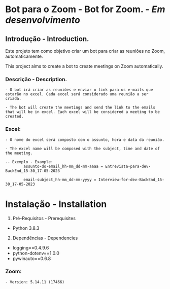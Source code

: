 # Bot para o Zoom - Bot for Zoom.  -  *Em desenvolvimento*

## Introdução -  Introduction.

Este projeto tem como objetivo criar um bot para criar as reuniões no Zoom, automaticamente.

This project aims to create a bot to create meetings on Zoom automatically.

### Descrição - Description.
    - O bot irá criar as reuniões e enviar o link para os e-mails que estarão no excel. Cada excel será considerado uma reunião a ser criada.

    - The bot will create the meetings and send the link to the emails that will be in excel. Each excel will be considered a meeting to be created.

### Excel:
    - O nome do excel será composto com o assunto, hora e data da reunião.

    - The excel name will be composed with the subject, time and date of the meeting.

    -- Exemplo - Example: 
            assunto-do-email_hh-mm_dd-mm-aaaa = Entrevista-para-dev-BackEnd_15-30_17-05-2023

            email-subject_hh-mm_dd-mm-yyyy = Interview-for-dev-BackEnd_15-30_17-05-2023


# Instalação - Installation

1.	Pré-Requisitos - Prerequisites

- Python 3.8.3

2.	Dependências - Dependencies

- logging==0.4.9.6
- python-dotenv==1.0.0
- pywinauto==0.6.8

### Zoom:
    - Version: 5.14.11 (17466)

